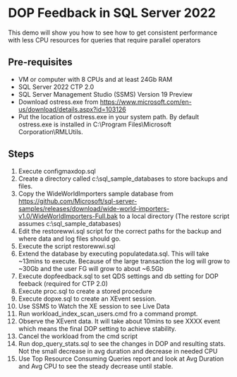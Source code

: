 # DOP Feedback in SQL Server 2022

This demo will show you how to see how to get consistent performance with less CPU resources for queries that require parallel operators

## Pre-requisites

- VM or computer with 8 CPUs and at least 24Gb RAM
- SQL Server 2022 CTP 2.0
- SQL Server Management Studio (SSMS) Version 19 Preview
- Download ostress.exe from https://www.microsoft.com/en-us/download/details.aspx?id=103126
- Put the location of ostress.exe in your system path. By default ostress.exe is installed in C:\Program Files\Microsoft Corporation\RMLUtils.

## Steps

1. Execute configmaxdop.sql
1. Create a directory called c:\sql_sample_databases to store backups and files.
1. Copy the WideWorldImporters sample database from https://github.com/Microsoft/sql-server-samples/releases/download/wide-world-importers-v1.0/WideWorldImporters-Full.bak to a local directory (The restore script assumes c:\sql_sample_databases)
1. Edit the restorewwi.sql script for the correct paths for the backup and where data and log files should go.
1. Execute the script restorewwi.sql
1. Extend the database by executing populatedata.sql. This will take ~13mins to execute. Because of the large transaction the log will grow to ~30Gb and the user FG will grow to about ~6.5Gb
1. Execute dopfeedback.sql to set QDS settings and db setting for DOP feeback (required for CTP 2.0)
1. Execute proc.sql to create a stored procedure
1. Execute dopxe.sql to create an XEvent session.
1. Use SSMS to Watch the XE session to see Live Data
1. Run workload_index_scan_users.cmd fro a command prompt.
1. Observe the XEvent data. It will take about 10mins to see XXXX event which means the final DOP setting to achieve stability.
1. Cancel the workload from the cmd script
1. Run dop_query_stats.sql to see the changes in DOP and resulting stats. Not the small decrease in avg duration and decrease in needed CPU
1. Use Top Resource Consuming Queries report and look at Avg Duration and Avg CPU to see the steady decrease until stable.
